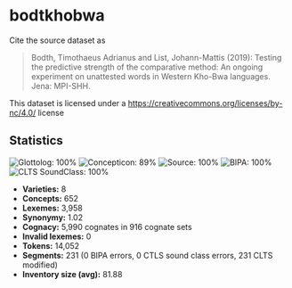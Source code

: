 # bodtkhobwa

Cite the source dataset as

> Bodth, Timothaeus Adrianus and List, Johann-Mattis (2019): Testing the predictive strength of the comparative method: An ongoing experiment on unattested words in Western Kho-Bwa languages. Jena: MPI-SHH.

This dataset is licensed under a https://creativecommons.org/licenses/by-nc/4.0/ license

## Statistics



![Glottolog: 100%](https://img.shields.io/badge/Glottolog-100%25-brightgreen.svg "Glottolog: 100%")
![Concepticon: 89%](https://img.shields.io/badge/Concepticon-89%25-yellowgreen.svg "Concepticon: 89%")
![Source: 100%](https://img.shields.io/badge/Source-100%25-brightgreen.svg "Source: 100%")
![BIPA: 100%](https://img.shields.io/badge/BIPA-100%25-brightgreen.svg "BIPA: 100%")
![CLTS SoundClass: 100%](https://img.shields.io/badge/CLTS%20SoundClass-100%25-brightgreen.svg "CLTS SoundClass: 100%")

- **Varieties:** 8
- **Concepts:** 652
- **Lexemes:** 3,958
- **Synonymy:** 1.02
- **Cognacy:** 5,990 cognates in 916 cognate sets
- **Invalid lexemes:** 0
- **Tokens:** 14,052
- **Segments:** 231 (0 BIPA errors, 0 CTLS sound class errors, 231 CLTS modified)
- **Inventory size (avg):** 81.88